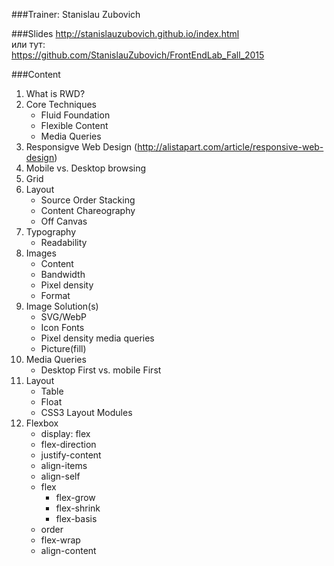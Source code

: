 ###Trainer: Stanislau Zubovich

###Slides
http://stanislauzubovich.github.io/index.html  
или тут:  
https://github.com/StanislauZubovich/FrontEndLab_Fall_2015

###Content

1. What is RWD?
2. Core Techniques
	* Fluid Foundation
	* Flexible Content
	* Media Queries
3. Responsigve Web Design (http://alistapart.com/article/responsive-web-design)
4. Mobile vs. Desktop browsing
5. Grid
6. Layout
	* Source Order Stacking
	* Content Chareography
	* Off Canvas
7. Typography
	* Readability
8. Images
	* Content
	* Bandwidth
	* Pixel density
	* Format
9. Image Solution(s)
	* SVG/WebP
	* Icon Fonts
	* Pixel density media queries
	* Picture(fill)
10. Media Queries
	* Desktop First vs. mobile First
11. Layout
	* Table
	* Float
	* CSS3 Layout Modules
12. Flexbox
	* display: flex
	* flex-direction
	* justify-content
	* align-items
	* align-self
	* flex
		* flex-grow
		* flex-shrink
		* flex-basis
	* order
	* flex-wrap
	* align-content


